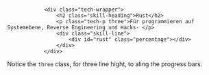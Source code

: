 

```

            <div class="tech-wrapper">
                <h2 class="skill-heading">Rust</h2>
                <p class="tech-p three">Für programmieren auf Systemebene, Reverse Engineering und Hacks- </p>
                <div class="skill-line">
                    <div id="rust" class="percentage"></div>
                </div>
            </div>

```

Notice the `three` class, for three line hight, to aling the progress bars.